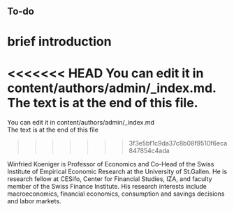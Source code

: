 ## To-do

# brief introduction
<<<<<<< HEAD
You can edit it in content/authors/admin/_index.md.
The text is at the end of this file.
=======
You can edit it in content/authors/admin/_index.md  
The text is at the end of this file
>>>>>>> 3f3e5bf1c9da37c8b08f9510f6eca847854c4ada


Winfried Koeniger is Professor of Economics and Co-Head of the Swiss Institute of Empirical Economic Research at the University of St.Gallen.
He is research fellow at CESifo, Center for Financial Studies, IZA, and faculty member of the Swiss Finance Institute.
His research interests include macroeconomics, financial economics, consumption and savings decisions and labor markets.

